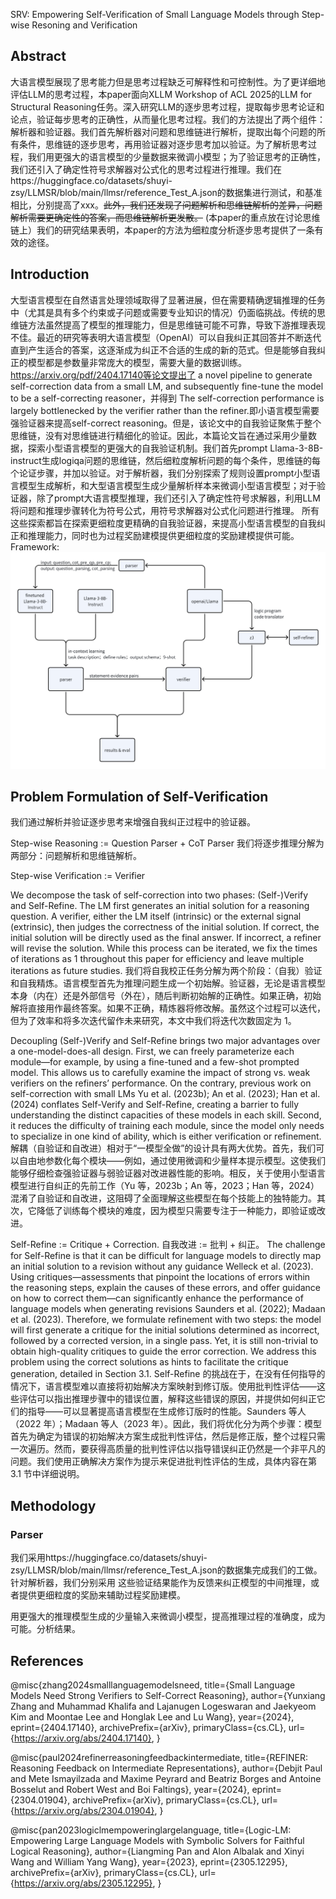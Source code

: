 SRV: Empowering Self-Verification of Small Language Models through Step-wise Resoning and Verification

## Abstract

大语言模型展现了思考能力但是思考过程缺乏可解释性和可控制性。为了更详细地评估LLM的思考过程，本paper面向XLLM Workshop of ACL 2025的LLM for Structural Reasoning任务。深入研究LLM的逐步思考过程，提取每步思考论证和论点，验证每步思考的正确性，从而量化思考过程。我们的方法提出了两个组件：解析器和验证器。我们首先解析器对问题和思维链进行解析，提取出每个问题的所有条件，思维链的逐步思考，再用验证器对逐步思考加以验证。为了解析思考过程，我们用更强大的语言模型的少量数据来微调小模型；为了验证思考的正确性，我们还引入了确定性符号求解器对公式化的思考过程进行推理。我们在https://huggingface.co/datasets/shuyi-zsy/LLMSR/blob/main/llmsr/reference_Test_A.json的数据集进行测试，和基准相比，分别提高了xxx。~~此外，我们还发现了问题解析和思维链解析的差异，问题解析需要更确定性的答案，而思维链解析更发散。~~ (本paper的重点放在讨论思维链上）我们的研究结果表明，本paper的方法为细粒度分析逐步思考提供了一条有效的途径。


## Introduction

大型语言模型在自然语言处理领域取得了显著进展，但在需要精确逻辑推理的任务中（尤其是具有多个约束或子问题或需要专业知识的情况）仍面临挑战。传统的思维链方法虽然提高了模型的推理能力，但是思维链可能不可靠，导致下游推理表现不佳。最近的研究等表明大语言模型（OpenAI）可以自我纠正其回答并不断迭代直到产生适合的答案，这逐渐成为纠正不合适的生成的新的范式。但是能够自我纠正的模型都是参数量非常庞大的模型，需要大量的数据训练。https://arxiv.org/pdf/2404.17140等论文提出了 a novel pipeline to
generate self-correction data from a small LM,
and subsequently fine-tune the model to be a
self-correcting reasoner，并得到 The self-correction performance is largely bottlenecked by the verifier rather than the refiner.即小语言模型需要强验证器来提高self-correct reasoning。但是，该论文中的自我验证聚焦于整个思维链，没有对思维链进行精细化的验证。因此，本篇论文旨在通过采用少量数据，探索小型语言模型的更强大的自我验证机制。我们首先prompt Llama-3-8B-instruct生成logiqa问题的思维链，然后细粒度解析问题的每个条件，思维链的每个论证步骤，并加以验证。对于解析器，我们分别探索了规则设置prompt小型语言模型生成解析，和大型语言模型生成少量解析样本来微调小型语言模型；对于验证器，除了prompt大语言模型推理，我们还引入了确定性符号求解器，利用LLM将问题和推理步骤转化为符号公式，用符号求解器对公式化问题进行推理。
所有这些探索都旨在探索更细粒度更精确的自我验证器，来提高小型语言模型的自我纠正和推理能力，同时也为过程奖励建模提供更细粒度的奖励建模提供可能。
Framework:
![alt text](image.png)

## Problem Formulation of Self-Verification
我们通过解析并验证逐步思考来增强自我纠正过程中的验证器。

Step-wise Reasoning := Question Parser + CoT Parser 
我们将逐步推理分解为两部分：问题解析和思维链解析。

Step-wise Verification := Verifier

We decompose the task of self-correction into two phases: (Self-)Verify and Self-Refine. The LM first generates an initial solution for a reasoning question. A verifier, either the LM itself (intrinsic) or the external signal (extrinsic), then judges the correctness of the initial solution. If correct, the initial solution will be directly used as the final answer. If incorrect, a refiner will revise the solution. While this process can be iterated, we fix the times of iterations as 1 throughout this paper for efficiency and leave multiple iterations as future studies.
我们将自我校正任务分解为两个阶段：（自我）验证和自我精炼。语言模型首先为推理问题生成一个初始解。验证器，无论是语言模型本身（内在）还是外部信号（外在），随后判断初始解的正确性。如果正确，初始解将直接用作最终答案。如果不正确，精炼器将修改解。虽然这个过程可以迭代，但为了效率和将多次迭代留作未来研究，本文中我们将迭代次数固定为 1。

Decoupling (Self-)Verify and Self-Refine brings two major advantages over a one-model-does-all design. First, we can freely parameterize each module—for example, by using a fine-tuned and a few-shot prompted model. This allows us to carefully examine the impact of strong vs. weak verifiers on the refiners’ performance. On the contrary, previous work on self-correction with small LMs Yu et al. (2023b); An et al. (2023); Han et al. (2024) conflates Self-Verify and Self-Refine, creating a barrier to fully understanding the distinct capacities of these models in each skill. Second, it reduces the difficulty of training each module, since the model only needs to specialize in one kind of ability, which is either verification or refinement.
解耦（自验证和自改进）相对于“一模型全做”的设计具有两大优势。首先，我们可以自由地参数化每个模块——例如，通过使用微调和少量样本提示模型。这使我们能够仔细检查强验证器与弱验证器对改进器性能的影响。相反，关于使用小型语言模型进行自纠正的先前工作（Yu 等，2023b；An 等，2023；Han 等，2024）混淆了自验证和自改进，这阻碍了全面理解这些模型在每个技能上的独特能力。其次，它降低了训练每个模块的难度，因为模型只需要专注于一种能力，即验证或改进。

Self-Refine := Critique + Correction.
自我改进 := 批判 + 纠正。
The challenge for Self-Refine is that it can be difficult for language models to directly map an initial solution to a revision without any guidance Welleck et al. (2023). Using critiques—assessments that pinpoint the locations of errors within the reasoning steps, explain the causes of these errors, and offer guidance on how to correct them—can significantly enhance the performance of language models when generating revisions Saunders et al. (2022); Madaan et al. (2023). Therefore, we formulate refinement with two steps: the model will first generate a critique for the initial solutions determined as incorrect, followed by a corrected version, in a single pass. Yet, it is still non-trivial to obtain high-quality critiques to guide the error correction. We address this problem using the correct solutions as hints to facilitate the critique generation, detailed in Section 3.1.
Self-Refine 的挑战在于，在没有任何指导的情况下，语言模型难以直接将初始解决方案映射到修订版。使用批判性评估——这些评估可以指出推理步骤中的错误位置，解释这些错误的原因，并提供如何纠正它们的指导——可以显著提高语言模型在生成修订版时的性能。Saunders 等人（2022 年）；Madaan 等人（2023 年）。因此，我们将优化分为两个步骤：模型首先为确定为错误的初始解决方案生成批判性评估，然后是修正版，整个过程只需一次遍历。然而，要获得高质量的批判性评估以指导错误纠正仍然是一个非平凡的问题。我们使用正确解决方案作为提示来促进批判性评估的生成，具体内容在第 3.1 节中详细说明。


## Methodology

### Parser


我们采用https://huggingface.co/datasets/shuyi-zsy/LLMSR/blob/main/llmsr/reference_Test_A.json的数据集完成我们的工做。
针对解析器，我们分别采用
这些验证结果能作为反馈来纠正模型的中间推理，或者提供更细粒度的奖励来辅助过程奖励建模。


用更强大的推理模型生成的少量输入来微调小模型，提高推理过程的准确度，成为可能。分析结果。


## References
@misc{zhang2024smalllanguagemodelsneed,
      title={Small Language Models Need Strong Verifiers to Self-Correct Reasoning}, 
      author={Yunxiang Zhang and Muhammad Khalifa and Lajanugen Logeswaran and Jaekyeom Kim and Moontae Lee and Honglak Lee and Lu Wang},
      year={2024},
      eprint={2404.17140},
      archivePrefix={arXiv},
      primaryClass={cs.CL},
      url={https://arxiv.org/abs/2404.17140}, 
}

@misc{paul2024refinerreasoningfeedbackintermediate,
      title={REFINER: Reasoning Feedback on Intermediate Representations}, 
      author={Debjit Paul and Mete Ismayilzada and Maxime Peyrard and Beatriz Borges and Antoine Bosselut and Robert West and Boi Faltings},
      year={2024},
      eprint={2304.01904},
      archivePrefix={arXiv},
      primaryClass={cs.CL},
      url={https://arxiv.org/abs/2304.01904}, 
}

@misc{pan2023logiclmempoweringlargelanguage,
      title={Logic-LM: Empowering Large Language Models with Symbolic Solvers for Faithful Logical Reasoning}, 
      author={Liangming Pan and Alon Albalak and Xinyi Wang and William Yang Wang},
      year={2023},
      eprint={2305.12295},
      archivePrefix={arXiv},
      primaryClass={cs.CL},
      url={https://arxiv.org/abs/2305.12295}, 
}